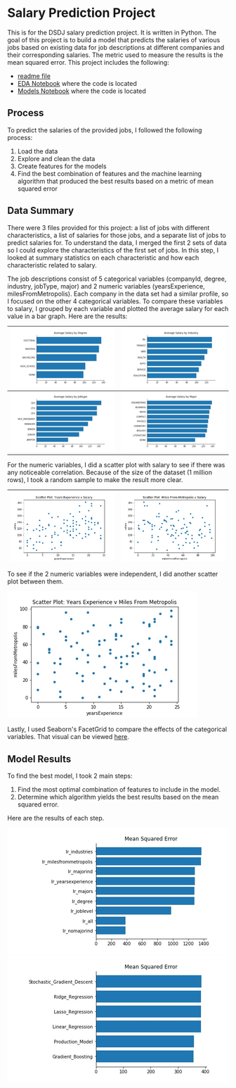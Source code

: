 # Salary Prediction Project
This is for the DSDJ salary prediction project.  It is written in Python.
The goal of this project is to build a model that predicts the salaries of various jobs based on existing data for job descriptions at different companies and their corresponding salaries.  The metric used to measure the results is the mean squared error.
This project includes the following:
- [readme file](https://github.com/albert-ntiri/salary_prediction_project/blob/master/README.md)
- [EDA Notebook](https://github.com/albert-ntiri/salary_prediction_project/blob/master/Salary%20Prediction%20Notebook%20EDA.ipynb) where the code is located
- [Models Notebook](https://github.com/albert-ntiri/salary_prediction_project/blob/master/Salary%20Prediction%20Notebook%20Models.ipynb) where the code is located

## Process
To predict the salaries of the provided jobs, I followed the following process:
1. Load the data
2. Explore and clean the data
3. Create features for the models
4. Find the best combination of features and the machine learning algorithm that produced the best results based on a metric of mean squared error

## Data Summary
There were 3 files provided for this project: a list of jobs with different characteristics, a list of salaries for those jobs, and a separate list of jobs to predict salaries for.  To understand the data, I merged the first 2 sets of data so I could explore the characteristics of the first set of jobs.  In this step, I looked at summary statistics on each characteristic and how each characteristic related to salary.

The job descriptions consist of 5 categorical variables (companyId, degree, industry, jobType, major) and 2 numeric variables (yearsExperience, milesFromMetropolis).  Each company in the data set had a similar profile, so I focused on the other 4 categorical variables.  To compare these variables to salary, I grouped by each variable and plotted the average salary for each value in a bar graph.  Here are the results:

| ![](charts/bar_avg_salary_by_degree.jpg) | ![](charts/bar_avg_salary_by_industry.jpg) |
|-------------|-----------|
| ![](charts/bar_avg_salary_by_jobType.jpg) | ![](charts/bar_avg_salary_by_major.jpg) |

For the numeric variables, I did a scatter plot with salary to see if there was any noticeable correlation.  Because of the size of the dataset (1 million rows), I took a random sample to make the result more clear.

| ![](charts/scatterplot_yearsExperience_salary.jpg) | ![](charts/scatterplot_milesFromMetropolis_salary.jpg) |
|-------------|-----------|

To see if the 2 numeric variables were independent, I did another scatter plot between them.

![](charts/scatterplot_yearsExperience_milesFromMetropolis.jpg)

Lastly, I used Seaborn's FacetGrid to compare the effects of the categorical variables.  That visual can be viewed [here](charts/facetgrid_salarykde_by_industry_jobType_degree.jpg).

## Model Results
To find the best model, I took 2 main steps:
1. Find the most optimal combination of features to include in the model.
2. Determine which algorithm yields the best results based on the mean squared error.

Here are the results of each step.

![](charts/model_comparison_features.jpg)
![](charts/model_comparison_algorithms.jpg)
